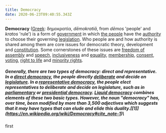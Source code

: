 ```yaml
---
title: Democracy
date: 2020-06-23T09:40:55.343Z
---
```

**Democracy** ([Greek](https://en.wikipedia.org/wiki/Greek_language "Greek language"): δημοκρατία, *dēmokratiā*, from *dēmos* 'people' and *kratos* 'rule') is a form of [government](https://en.wikipedia.org/wiki/Government "Government") in which [the people](https://en.wikipedia.org/wiki/People "People") have the [authority](https://en.wikipedia.org/wiki/Authority "Authority") to choose their governing [legislation](https://en.wikipedia.org/wiki/Legislation "Legislation"). Who people are and how authority is shared among them are core issues for democratic theory, development and [constitution](https://en.wikipedia.org/wiki/Constitution "Constitution"). Some cornerstones of these issues are [freedom of assembly](https://en.wikipedia.org/wiki/Freedom_of_assembly "Freedom of assembly") and [speech](https://en.wikipedia.org/wiki/Freedom_of_speech "Freedom of speech"), [inclusiveness](https://en.wikipedia.org/wiki/Social_exclusion#Social_inclusion "Social exclusion") and [equality](https://en.wikipedia.org/wiki/Political_equality "Political equality"), [membership](https://en.wikipedia.org/wiki/Citizenship "Citizenship"), [consent](https://en.wikipedia.org/wiki/Consent_of_the_governed "Consent of the governed"), [voting](https://en.wikipedia.org/wiki/Voting_rights "Voting rights"), [right to life](https://en.wikipedia.org/wiki/Right_to_life "Right to life") and [minority rights](https://en.wikipedia.org/wiki/Minority_rights "Minority rights").

##### Generally, there are two types of democracy: direct and representative. In a [direct democracy](https://en.wikipedia.org/wiki/Direct_democracy "Direct democracy"), the people directly [deliberate](https://en.wikipedia.org/wiki/Deliberate "Deliberate") and decide on [legislature](https://en.wikipedia.org/wiki/Legislature "Legislature"). In a [representative democracy](https://en.wikipedia.org/wiki/Representative_democracy "Representative democracy"), the people elect representatives to deliberate and decide on legislature, such as in [parliamentary](https://en.wikipedia.org/wiki/Parliamentary_democracy "Parliamentary democracy") or [presidential democracy](https://en.wikipedia.org/wiki/Presidential_democracy "Presidential democracy"). [Liquid democracy](https://en.wikipedia.org/wiki/Liquid_democracy "Liquid democracy") combines elements of these two basic types. However, the noun "democracy" has, over time, been modified by more than 3,500 adjectives which suggests that it may have types that can elude and elide this duality.[\[1]](https://en.wikipedia.org/wiki/Democracy#cite_note-1)\
first